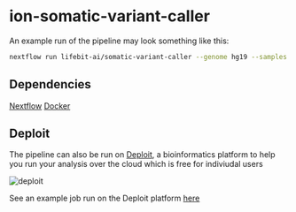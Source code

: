 # ion-somatic-variant-caller

An example run of the pipeline may look something like this:
```bash
nextflow run lifebit-ai/somatic-variant-caller --genome hg19 --samples s3://lifebit-featured-datasets/pipelines/gatk-somatic-data/samples.tsv --bed s3://lifebit-featured-datasets/pipelines/DeepVariant/quick_test/test_nist.b37_chr20_100kbp_at_10mb.bed
```

## Dependencies 
[Nextflow](https://www.nextflow.io/)
[Docker](https://www.docker.com/)

## Deploit
The pipeline can also be run on [Deploit](https://lifebit.ai/deploit), a bioinformatics platform to help you run your analysis over the cloud which is free for indiviudal users

![deploit](https://raw.githubusercontent.com/lifebit-ai/ecw-converter/master/images/deploit.png)

See an example job run on the Deploit platform [here](https://deploit.lifebit.ai/public/jobs/5cc97409b1d9e100b2672b33)
